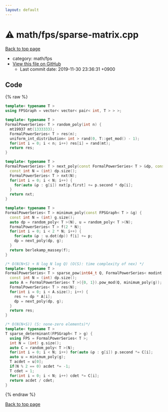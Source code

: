```yaml
---
layout: default
---
```


<!-- mathjax config similar to math.stackexchange -->
<script type="text/javascript" async
  src="https://cdnjs.cloudflare.com/ajax/libs/mathjax/2.7.5/MathJax.js?config=TeX-MML-AM_CHTML">
</script>
<script type="text/x-mathjax-config">
  MathJax.Hub.Config({
    TeX: { equationNumbers: { autoNumber: "AMS" }},
    tex2jax: {
      inlineMath: [ ['$','$'] ],
      processEscapes: true
    },
    "HTML-CSS": { matchFontHeight: false },
    displayAlign: "left",
    displayIndent: "2em"
  });
</script>

<script type="text/javascript" src="https://cdnjs.cloudflare.com/ajax/libs/jquery/3.4.1/jquery.min.js"></script>
<script src="https://cdn.jsdelivr.net/npm/jquery-balloon-js@1.1.2/jquery.balloon.min.js" integrity="sha256-ZEYs9VrgAeNuPvs15E39OsyOJaIkXEEt10fzxJ20+2I=" crossorigin="anonymous"></script>
<script type="text/javascript" src="../../../assets/js/copy-button.js"></script>
<link rel="stylesheet" href="../../../assets/css/copy-button.css" />


# :warning: math/fps/sparse-matrix.cpp
<a href="../../../index.html">Back to top page</a>

* category: math/fps
* <a href="{{ site.github.repository_url }}/blob/master/math/fps/sparse-matrix.cpp">View this file on GitHub</a>
    - Last commit date: 2019-11-30 23:36:31 +0900




## Code
{% raw %}
```cpp
template< typename T >
using FPSGraph = vector< vector< pair< int, T > > >;

template< typename T >
FormalPowerSeries< T > random_poly(int n) {
  mt19937 mt(1333333);
  FormalPowerSeries< T > res(n);
  uniform_int_distribution< int > rand(0, T::get_mod() - 1);
  for(int i = 0; i < n; i++) res[i] = rand(mt);
  return res;
}

template< typename T >
FormalPowerSeries< T > next_poly(const FormalPowerSeries< T > &dp, const FPSGraph< T > &g) {
  const int N = (int) dp.size();
  FormalPowerSeries< T > nxt(N);
  for(int i = 0; i < N; i++) {
    for(auto &p : g[i]) nxt[p.first] += p.second * dp[i];
  }
  return nxt;
}

template< typename T >
FormalPowerSeries< T > minimum_poly(const FPSGraph< T > &g) {
  const int N = (int) g.size();
  auto dp = random_poly< T >(N), u = random_poly< T >(N);
  FormalPowerSeries< T > f(2 * N);
  for(int i = 0; i < 2 * N; i++) {
    for(auto &p : u.dot(dp)) f[i] += p;
    dp = next_poly(dp, g);
  }
  return berlekamp_massey(f);
}

/* O(N(N+S) + N log N log Q) (O(S): time complexity of nex) */
template< typename T >
FormalPowerSeries< T > sparse_pow(int64_t Q, FormalPowerSeries< modint > dp, const FPSGraph< T > &g) {
  const int N = (int) dp.size();
  auto A = FormalPowerSeries< T >({0, 1}).pow_mod(Q, minimum_poly(g));
  FormalPowerSeries< T > res(N);
  for(int i = 0; i < A.size(); i++) {
    res += dp * A[i];
    dp = next_poly(dp, g);
  }
  return res;
}

/* O(N(N+S)) (S: none-zero elements)*/
template< typename T >
T sparse_determinant(FPSGraph< T > g) {
  using FPS = FormalPowerSeries< T >;
  int N = (int) g.size();
  auto C = random_poly< T >(N);
  for(int i = 0; i < N; i++) for(auto &p : g[i]) p.second *= C[i];
  auto u = minimum_poly(g);
  T acdet = u[0];
  if(N % 2 == 0) acdet *= -1;
  T cdet = 1;
  for(int i = 0; i < N; i++) cdet *= C[i];
  return acdet / cdet;
}

```
{% endraw %}

<a href="../../../index.html">Back to top page</a>

